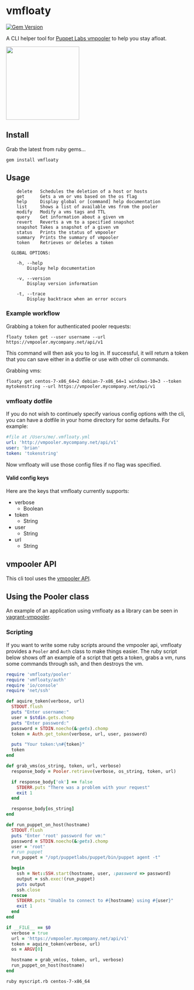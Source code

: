 vmfloaty
========

[![Gem Version](https://badge.fury.io/rb/vmfloaty.svg)](https://badge.fury.io/rb/vmfloaty)

A CLI helper tool for [Puppet Labs vmpooler](https://github.com/puppetlabs/vmpooler) to help you stay afloat.

<img src="http://i.imgur.com/xGcGwuH.jpg" width=200 height=200>

## Install

Grab the latest from ruby gems...

```
gem install vmfloaty
```

## Usage

```
    delete   Schedules the deletion of a host or hosts
    get      Gets a vm or vms based on the os flag
    help     Display global or [command] help documentation
    list     Shows a list of available vms from the pooler
    modify   Modify a vms tags and TTL
    query    Get information about a given vm
    revert   Reverts a vm to a specified snapshot
    snapshot Takes a snapshot of a given vm
    status   Prints the status of vmpooler
    summary  Prints the summary of vmpooler
    token    Retrieves or deletes a token

  GLOBAL OPTIONS:

    -h, --help
        Display help documentation

    -v, --version
        Display version information

    -t, --trace
        Display backtrace when an error occurs
```

### Example workflow

Grabbing a token for authenticated pooler requests:

```
floaty token get --user username --url https://vmpooler.mycompany.net/api/v1
```

This command will then ask you to log in. If successful, it will return a token that you can save either in a dotfile or use with other cli commands.

Grabbing vms:

```
floaty get centos-7-x86_64=2 debian-7-x86_64=1 windows-10=3 --token mytokenstring --url https://vmpooler.mycompany.net/api/v1
```

### vmfloaty dotfile

If you do not wish to continuely specify various config options with the cli, you can have a dotfile in your home directory for some defaults. For example:

```yaml
#file at /Users/me/.vmfloaty.yml
url: 'http://vmpooler.mycompany.net/api/v1'
user: 'brian'
token: 'tokenstring'
```

Now vmfloaty will use those config files if no flag was specified.

#### Valid config keys

Here are the keys that vmfloaty currently supports:

- verbose
  + Boolean
- token
  + String
- user
  + String
- url
  + String

## vmpooler API

This cli tool uses the [vmpooler API](https://github.com/puppetlabs/vmpooler/blob/master/API.md).

## Using the Pooler class

An example of an application using vmfloaty as a library can be seen in [vagrant-vmpooler](https://github.com/briancain/vagrant-vmpooler).

### Scripting

If you want to write some ruby scripts around the vmpooler api, vmfloaty provides a `Pooler` and `Auth` class to make things easier. The ruby script below shows off an example of a script that gets a token, grabs a vm, runs some commands through ssh, and then destroys the vm.

```ruby
require 'vmfloaty/pooler'
require 'vmfloaty/auth'
require 'io/console'
require 'net/ssh'

def aquire_token(verbose, url)
  STDOUT.flush
  puts "Enter username:"
  user = $stdin.gets.chomp
  puts "Enter password:"
  password = STDIN.noecho(&:gets).chomp
  token = Auth.get_token(verbose, url, user, password)

  puts "Your token:\n#{token}"
  token
end

def grab_vms(os_string, token, url, verbose)
  response_body = Pooler.retrieve(verbose, os_string, token, url)

  if response_body['ok'] == false
    STDERR.puts "There was a problem with your request"
    exit 1
  end

  response_body[os_string]
end

def run_puppet_on_host(hostname)
  STDOUT.flush
  puts "Enter 'root' password for vm:"
  password = STDIN.noecho(&:gets).chomp
  user = 'root'
  # run puppet
  run_puppet = "/opt/puppetlabs/puppet/bin/puppet agent -t"

  begin
    ssh = Net::SSH.start(hostname, user, :password => password)
    output = ssh.exec!(run_puppet)
    puts output
    ssh.close
  rescue
    STDERR.puts "Unable to connect to #{hostname} using #{user}"
    exit 1
  end
end

if __FILE__ == $0
  verbose = true
  url = 'https://vmpooler.mycompany.net/api/v1'
  token = aquire_token(verbose, url)
  os = ARGV[0]

  hostname = grab_vm(os, token, url, verbose)
  run_puppet_on_host(hostname)
end
```

```
ruby myscript.rb centos-7-x86_64
```
